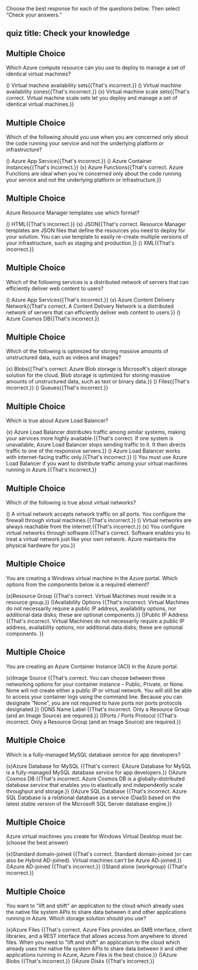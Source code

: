 Choose the best response for each of the questions below. Then select “Check your answers.”

## quiz title: Check your knowledge

## Multiple Choice

Which Azure compute resource can you use to deploy to manage a set of identical virtual machines?

() Virtual machine availability sets{{That's incorrect.}}
() Virtual machine availability zones{{That's incorrect.}}
(x) Virtual machine scale sets{{That's correct. Virtual machine scale sets let you deploy and manage a set of identical virtual machines.}}

## Multiple Choice

Which of the following should you use when you are concerned only about the code running your service and not the underlying platform or infrastructure?

() Azure App Service{{That's incorrect.}}
() Azure Container Instances{{That's incorrect.}}
(x) Azure Functions{{That's correct. Azure Functions are ideal when you're concerned only about the code running your service and not the underlying platform or infrastructure.}}

## Multiple Choice

Azure Resource Manager templates use which format?

() HTML{{That's incorrect.}}
(x) JSON{{That's correct. Resource Manager templates are JSON files that define the resources you need to deploy for your solution. You can use template to easily re-create multiple versions of your infrastructure, such as staging and production.}}
() XML{{That's incorrect.}}

## Multiple Choice

Which of the following services is a distributed network of servers that can efficiently deliver web content to users?

() Azure App Services{{That's incorrect.}}
(x) Azure Content Delivery Network{{That's correct. A Content Delivery Network is a distributed network of servers that can efficiently deliver web content to users.}}
() Azure Cosmos DB{{That's incorrect.}}

## Multiple Choice

Which of the following is optimized for storing massive amounts of unstructured data, such as videos and images?

(x) Blobs{{That's correct. Azure Blob storage is Microsoft's object storage solution for the cloud. Blob storage is optimized for storing massive amounts of unstructured data, such as text or binary data.}}
() Files{{That's incorrect.}}
() Queues{{That's incorrect.}}

## Multiple Choice

Which is true about Azure Load Balancer?

(x) Azure Load Balancer distributes traffic among similar systems, making your services more highly available.{{That's correct. If one system is unavailable, Azure Load Balancer stops sending traffic to it. It then directs traffic to one of the responsive servers.}}
() Azure Load Balancer works with internet-facing traffic only.{{That's incorrect.}}
() You must use Azure Load Balancer if you want to distribute traffic among your virtual machines running in Azure.{{That's incorrect.}}

## Multiple Choice

Which of the following is true about virtual networks?

() A virtual network accepts network traffic on all ports. You configure the firewall through virtual machines.{{That's incorrect.}}
() Virtual networks are always reachable from the internet.{{That's incorrect.}}
(x) You configure virtual networks through software.{{That's correct. Software enables you to treat a virtual network just like your own network. Azure maintains the physical hardware for you.}}

## Multiple Choice

You are creating a Windows virtual machine in the Azure portal. Which options from the components below is a required element?

(x)Resource Group {{That's correct. Virtual Machines must reside in a resource group.}}
()Availability Options {{That's incorrect. Virtual Machines do not necessarily require a public IP address, availability options, nor additional data disks; these are optional components.}}
()Public IP Address {{That's incorrect. Virtual Machines do not necessarily require a public IP address, availability options, nor additional data disks; these are optional components. }}

## Multiple Choice

You are creating an Azure Container Instance (ACI) in the Azure portal.

(x)Image Source {{That's correct. You can choose between three networking options for your container instance – Public, Private, or None. None will not create either a public IP or virtual network. You will still be able to access your container logs using the command line. Because you can designate “None”, you are not required to have ports nor ports protocols designated.}}
()DNS Name Label {{That's incorrect. Only a Resource Group (and an Image Source) are required.}}
()Ports / Ports Protocol {{That's incorrect. Only a Resource Group (and an Image Source) are required.}}

## Multiple Choice

Which is a fully-managed MySQL database service for app developers?

(x)Azure Database for MySQL {{That's correct. EAzure Database for MySQL is a fully-managed MySQL database service for app developers.}}
()Azure Cosmos DB {{That's incorrect. Azure Cosmos DB is a globally-distributed database service that enables you to elastically and independently scale throughput and storage.}}
()Azure SQL Database {{That's incorrect. Azure SQL Database is a relational database as a service (DaaS) based on the latest stable version of the Microsoft SQL Server database engine.}}

## Multiple Choice

Azure virtual machines you create for Windows Virtual Desktop must be: (choose the best answer)

(x)Standard domain-joined {{That's correct. Standard domain-joined (or can also be Hybrid AD-joined). Virtual machines can't be Azure AD-joined.}}
()Azure AD-joined {{That's incorrect.}}
()Stand alone (workgroup) {{That's incorrect.}}

## Multiple Choice

You want to "lift and shift" an application to the cloud which already uses the native file system APIs to share data between it and other applications running in Azure.
Which storage solution should you use?

(x)Azure Files {{That's correct. Azure Files provides an SMB interface, client libraries, and a REST interface that allows access from anywhere to stored files. When you need to "lift and shift" an application to the cloud which already uses the native file system APIs to share data between it and other applications running in Azure, Azure Files is the best choice.}}
()Azure Blobs {{That's incorrect.}}
()Azure Disks {{That's incorrect.}}